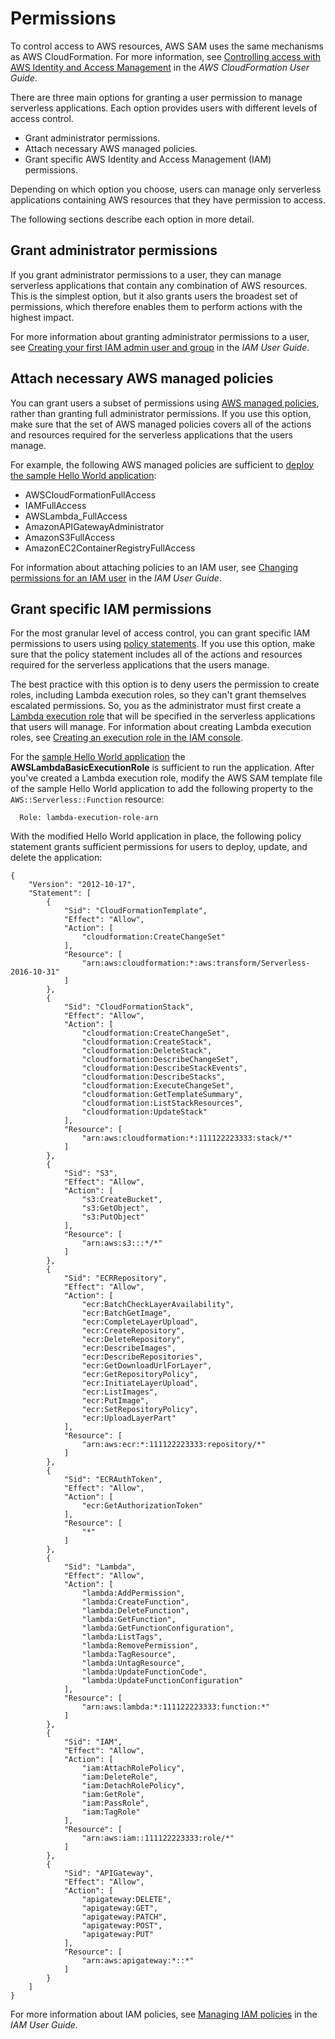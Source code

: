 # Permissions<a name="sam-permissions"></a>

To control access to AWS resources, AWS SAM uses the same mechanisms as AWS CloudFormation\. For more information, see [Controlling access with AWS Identity and Access Management](https://docs.aws.amazon.com/AWSCloudFormation/latest/UserGuide/using-iam-template.html) in the *AWS CloudFormation User Guide*\.

There are three main options for granting a user permission to manage serverless applications\. Each option provides users with different levels of access control\.
+ Grant administrator permissions\.
+ Attach necessary AWS managed policies\.
+ Grant specific AWS Identity and Access Management \(IAM\) permissions\.

Depending on which option you choose, users can manage only serverless applications containing AWS resources that they have permission to access\.

The following sections describe each option in more detail\.

## Grant administrator permissions<a name="sam-permissions-admin"></a>

If you grant administrator permissions to a user, they can manage serverless applications that contain any combination of AWS resources\. This is the simplest option, but it also grants users the broadest set of permissions, which therefore enables them to perform actions with the highest impact\.

For more information about granting administrator permissions to a user, see [Creating your first IAM admin user and group](https://docs.aws.amazon.com/IAM/latest/UserGuide/getting-started_create-admin-group.html) in the *IAM User Guide*\.

## Attach necessary AWS managed policies<a name="sam-permissions-managed-policies"></a>

You can grant users a subset of permissions using [AWS managed policies](https://docs.aws.amazon.com/IAM/latest/UserGuide/access_policies_managed-vs-inline.html#aws-managed-policies), rather than granting full administrator permissions\. If you use this option, make sure that the set of AWS managed policies covers all of the actions and resources required for the serverless applications that the users manage\.

For example, the following AWS managed policies are sufficient to [deploy the sample Hello World application](serverless-getting-started-hello-world.md):
+ AWSCloudFormationFullAccess
+ IAMFullAccess
+ AWSLambda\_FullAccess
+ AmazonAPIGatewayAdministrator
+ AmazonS3FullAccess
+ AmazonEC2ContainerRegistryFullAccess

 For information about attaching policies to an IAM user, see [Changing permissions for an IAM user](https://docs.aws.amazon.com/IAM/latest/UserGuide/id_users_change-permissions.html) in the *IAM User Guide*\.

## Grant specific IAM permissions<a name="sam-permissions-policy-statement"></a>

For the most granular level of access control, you can grant specific IAM permissions to users using [policy statements](https://docs.aws.amazon.com/IAM/latest/UserGuide/reference_policies_elements_statement.html)\. If you use this option, make sure that the policy statement includes all of the actions and resources required for the serverless applications that the users manage\.

The best practice with this option is to deny users the permission to create roles, including Lambda execution roles, so they can't grant themselves escalated permissions\. So, you as the administrator must first create a [Lambda execution role](https://docs.aws.amazon.com/lambda/latest/dg/lambda-intro-execution-role.html) that will be specified in the serverless applications that users will manage\. For information about creating Lambda execution roles, see [Creating an execution role in the IAM console](https://docs.aws.amazon.com/lambda/latest/dg/lambda-intro-execution-role.html#permissions-executionrole-console)\.

For the [sample Hello World application](serverless-getting-started-hello-world.md) the **AWSLambdaBasicExecutionRole** is sufficient to run the application\. After you've created a Lambda execution role, modify the AWS SAM template file of the sample Hello World application to add the following property to the `AWS::Serverless::Function` resource:

```
  Role: lambda-execution-role-arn
```

With the modified Hello World application in place, the following policy statement grants sufficient permissions for users to deploy, update, and delete the application:

```
{
    "Version": "2012-10-17",
    "Statement": [
        {
            "Sid": "CloudFormationTemplate",
            "Effect": "Allow",
            "Action": [
                "cloudformation:CreateChangeSet"
            ],
            "Resource": [
                "arn:aws:cloudformation:*:aws:transform/Serverless-2016-10-31"
            ]
        },
        {
            "Sid": "CloudFormationStack",
            "Effect": "Allow",
            "Action": [
                "cloudformation:CreateChangeSet",
                "cloudformation:CreateStack",
                "cloudformation:DeleteStack",
                "cloudformation:DescribeChangeSet",
                "cloudformation:DescribeStackEvents",
                "cloudformation:DescribeStacks",
                "cloudformation:ExecuteChangeSet",
                "cloudformation:GetTemplateSummary",
                "cloudformation:ListStackResources",
                "cloudformation:UpdateStack"
            ],
            "Resource": [
                "arn:aws:cloudformation:*:111122223333:stack/*"
            ]
        },
        {
            "Sid": "S3",
            "Effect": "Allow",
            "Action": [
                "s3:CreateBucket",
                "s3:GetObject",
                "s3:PutObject"
            ],
            "Resource": [
                "arn:aws:s3:::*/*"
            ]
        },
        {
            "Sid": "ECRRepository",
            "Effect": "Allow",
            "Action": [
                "ecr:BatchCheckLayerAvailability",
                "ecr:BatchGetImage",
                "ecr:CompleteLayerUpload",
                "ecr:CreateRepository",
                "ecr:DeleteRepository",
                "ecr:DescribeImages",
                "ecr:DescribeRepositories",
                "ecr:GetDownloadUrlForLayer",
                "ecr:GetRepositoryPolicy",
                "ecr:InitiateLayerUpload",
                "ecr:ListImages",
                "ecr:PutImage",
                "ecr:SetRepositoryPolicy",
                "ecr:UploadLayerPart"
            ],
            "Resource": [
                "arn:aws:ecr:*:111122223333:repository/*"
            ]
        },
        {
            "Sid": "ECRAuthToken",
            "Effect": "Allow",
            "Action": [
                "ecr:GetAuthorizationToken"
            ],
            "Resource": [
                "*"
            ]
        },
        {
            "Sid": "Lambda",
            "Effect": "Allow",
            "Action": [
                "lambda:AddPermission",
                "lambda:CreateFunction",
                "lambda:DeleteFunction",
                "lambda:GetFunction",
                "lambda:GetFunctionConfiguration",
                "lambda:ListTags",
                "lambda:RemovePermission",
                "lambda:TagResource",
                "lambda:UntagResource",
                "lambda:UpdateFunctionCode",
                "lambda:UpdateFunctionConfiguration"
            ],
            "Resource": [
                "arn:aws:lambda:*:111122223333:function:*"
            ]
        },
        {
            "Sid": "IAM",
            "Effect": "Allow",
            "Action": [
                "iam:AttachRolePolicy",
                "iam:DeleteRole",
                "iam:DetachRolePolicy",
                "iam:GetRole",
                "iam:PassRole",
                "iam:TagRole"
            ],
            "Resource": [
                "arn:aws:iam::111122223333:role/*"
            ]
        },
        {
            "Sid": "APIGateway",
            "Effect": "Allow",
            "Action": [
                "apigateway:DELETE",
                "apigateway:GET",
                "apigateway:PATCH",
                "apigateway:POST",
                "apigateway:PUT"
            ],
            "Resource": [
                "arn:aws:apigateway:*::*"
            ]
        }
    ]
}
```

For more information about IAM policies, see [Managing IAM policies](https://docs.aws.amazon.com/IAM/latest/UserGuide/access_policies_manage.html) in the *IAM User Guide*\.